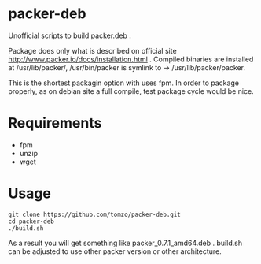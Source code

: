 packer-deb
==========

Unofficial scripts to build packer.deb .

Package does only what is described on official site http://www.packer.io/docs/installation.html . Compiled binaries are installed at /usr/lib/packer/, /usr/bin/packer is symlink to -> /usr/lib/packer/packer.

This is the shortest packagin option with uses fpm. In order to package properly, as on debian site a full compile, test package cycle would be nice.

Requirements
======
 * fpm
 * unzip
 * wget

Usage
======

```
git clone https://github.com/tomzo/packer-deb.git
cd packer-deb
./build.sh

```

As a result you will get something like packer_0.7.1_amd64.deb . build.sh can be adjusted to use other packer version or other architecture. 